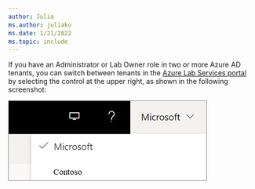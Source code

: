 ```yaml
---
author: Julia
ms.author: juliako
ms.date: 1/21/2022
ms.topic: include
---
```


If you have an Administrator or Lab Owner role in two or more Azure AD tenants, you can switch between tenants in the [Azure Lab Services portal](https://labs.azure.com) by selecting the control at the upper right, as shown in the following screenshot: 

![Screenshot of the control for switching between tenants in the Azure Lab Services portal.](../media/multi-tenant-support/picker.png)
